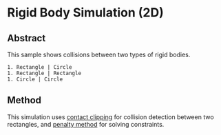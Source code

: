 # Rigid Body Simulation (2D)

## Abstract
This sample shows collisions between two types of rigid bodies.

    1. Rectangle | Circle
    1. Rectangle | Rectangle
    1. Circle | Circle

## Method 
This simulation uses [contact clipping](http://www.dyn4j.org/2011/11/contact-points-using-clipping/) for collision detection between two rectangles, 
and [penalty method](https://en.wikipedia.org/wiki/Penalty_method) for solving constraints.




